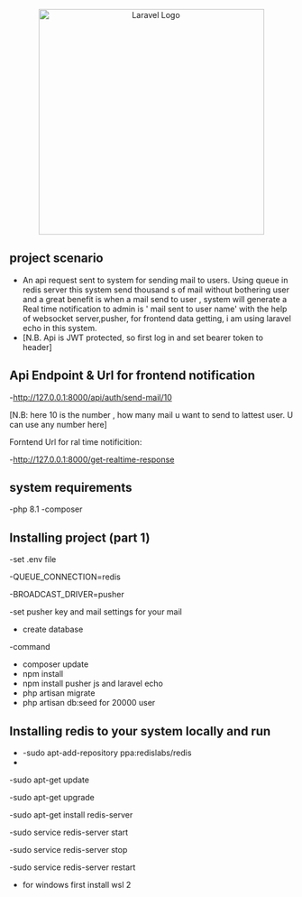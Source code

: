 <p align="center"><a href="https://laravel.com" target="_blank"><img src="https://raw.githubusercontent.com/laravel/art/master/logo-lockup/5%20SVG/2%20CMYK/1%20Full%20Color/laravel-logolockup-cmyk-red.svg" width="400" alt="Laravel Logo"></a></p>

## project scenario

 - An api request sent to system for sending mail to users. Using queue in redis server this system  send thousand s of mail without bothering user  and a great benefit is when a mail send to user , system will generate a Real time notification to admin is ' mail sent to user name'  with the help of websocket server,pusher, for frontend data getting, i am using laravel echo in this system.
 - [N.B. Api is JWT protected, so first log in and set bearer token to header]


 ## Api Endpoint & Url for frontend notification
 -http://127.0.0.1:8000/api/auth/send-mail/10 
 
 [N.B: here 10 is the number , how many mail u want to send to lattest user. U can use any number here]

 Forntend Url for ral time notificition: 
 
 -http://127.0.0.1:8000/get-realtime-response

## system requirements
-php 8.1 
-composer


## Installing project (part 1)
-set .env file

 -QUEUE_CONNECTION=redis
 
 -BROADCAST_DRIVER=pusher
 
 -set pusher key and mail settings for your mail

 - create database


-command 
 - composer update
 - npm install
 - npm install pusher js and laravel echo
 - php artisan migrate
 - php artisan db:seed   for 20000 user



## Installing redis to your system locally and run
- -sudo apt-add-repository ppa:redislabs/redis
- 
 -sudo apt-get update
  
 -sudo apt-get upgrade
 
 -sudo apt-get install redis-server
 

 -sudo service redis-server start
 
 -sudo service redis-server stop
 
 -sudo service redis-server restart
 

 - for windows first install wsl 2










